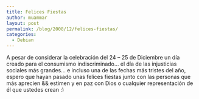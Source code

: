 ```yaml
---
title: Felices Fiestas
author: muammar
layout: post
permalink: /blog/2008/12/felices-fiestas/
categories:
  - Debian
---
```

A pesar de considerar la celebración del 24 &#8211; 25 de Diciembre un día creado para el consumismo indiscriminado&#8230; el día de las injusticias sociales más grandes&#8230; e incluso una de las fechas más tristes del año, espero que hayan pasado unas felices fiestas junto con las personas que más aprecien && estimen y en paz con Dios o cualquier representación de él que ustedes crean <img src="http://muammar.me/blog/wp-includes/images/smilies/simple-smile.png" alt=":)" class="wp-smiley" style="height: 1em; max-height: 1em;" />